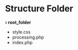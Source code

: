 # Structure Folder
<b><span>&#8250;</span> root_folder</b>
<ul>
  <li>style.css</li>
  <li>processing.php</li>
  <li>index.php</li>
</ul>
